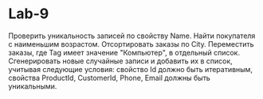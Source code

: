 # Lab-9
Проверить уникальность записей по свойству Name.
Найти покупателя с наименьшим возрастом.
Отсортировать заказы по City.
Переместить заказы, где Tag имеет значение "Компьютер", в отдельный список.
Сгенерировать новые случайные записи и добавить их в список, учитывая следующие условия: свойство Id должно быть итеративным, свойства ProductId, CustomerId, Phone, Email должны быть уникальными.
